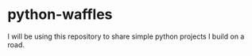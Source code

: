 # python-waffles
I will be using this repository to share simple python projects I build on a road. 
